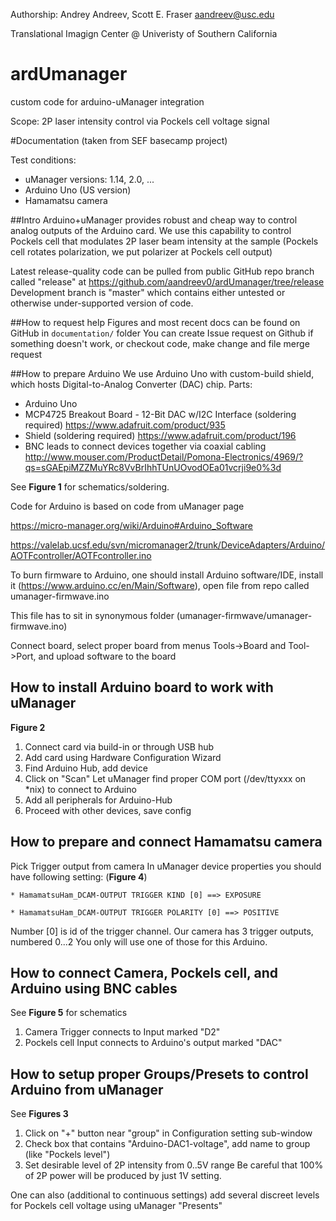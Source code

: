 Authorship: Andrey Andreev, Scott E. Fraser
aandreev@usc.edu

Translational Imagign Center @ Univeristy of Southern California

# ardUmanager
custom code for arduino-uManager integration

Scope: 2P laser intensity control via Pockels cell voltage signal

#Documentation (taken from SEF basecamp project)

Test conditions:
* uManager versions: 1.14, 2.0, ...
* Arduino Uno (US version)
* Hamamatsu camera

##Intro
Arduino+uManager provides robust and cheap way to control analog outputs of the Arduino card.
We use this capability to control Pockels cell that modulates 2P laser beam intensity at the sample (Pockels cell rotates polarization, we put polarizer at Pockels cell output)

Latest release-quality code can be pulled from public GitHub repo branch called "release" at https://github.com/aandreev0/ardUmanager/tree/release
Development branch is "master" which contains either untested or otherwise under-supported version of code.

##How to request help
Figures and most recent docs can be found on GitHub in `documentation/` folder
You can create Issue request on Github if something doesn't work, or checkout code, make change and file merge request

##How to prepare Arduino
We use Arduino Uno with custom-build shield, which hosts Digital-to-Analog Converter (DAC) chip.
Parts:
* Arduino Uno
* MCP4725 Breakout Board - 12-Bit DAC w/I2C Interface (soldering required) https://www.adafruit.com/product/935
* Shield (soldering required) https://www.adafruit.com/product/196
* BNC leads to connect devices together via coaxial cabling http://www.mouser.com/ProductDetail/Pomona-Electronics/4969/?qs=sGAEpiMZZMuYRc8VvBrIhhTUnUOvodOEa01vcrji9e0%3d

See __Figure 1__ for schematics/soldering.

Code for Arduino is based on code from uManager page

https://micro-manager.org/wiki/Arduino#Arduino_Software

https://valelab.ucsf.edu/svn/micromanager2/trunk/DeviceAdapters/Arduino/AOTFcontroller/AOTFcontroller.ino

To burn firmware to Arduino, one should install Arduino software/IDE, install it (https://www.arduino.cc/en/Main/Software), open file from repo called umanager-firmwave.ino

This file has to sit in synonymous folder (umanager-firmwave/umanager-firmwave.ino)

Connect board, select proper board from menus Tools->Board and Tool->Port, and upload software to the board

## How to install Arduino board to work with uManager
__Figure 2__

1. Connect card via build-in or through USB hub
2. Add card using Hardware Configuration Wizard
3. Find Arduino Hub, add device
4. Click on "Scan" Let uManager find proper COM port (/dev/ttyxxx on *nix) to connect to Arduino
5. Add all peripherals for Arduino-Hub
6. Proceed with other devices, save config

## How to prepare and connect Hamamatsu camera
Pick Trigger output from camera
In uManager device properties you should have following setting: (__Figure 4__)

```* HamamatsuHam_DCAM-OUTPUT TRIGGER KIND [0] ==> EXPOSURE```

```* HamamatsuHam_DCAM-OUTPUT TRIGGER POLARITY [0] ==> POSITIVE```

Number [0] is id of the trigger channel. Our camera has 3 trigger outputs, numbered 0...2
You only will use one of those for this Arduino.

## How to connect Camera, Pockels cell, and Arduino using BNC cables
See __Figure 5__ for schematics

1. Camera Trigger connects to Input marked "D2"
2. Pockels cell Input connects to Arduino's output marked "DAC"

## How to setup proper Groups/Presets to control Arduino from uManager
See __Figures 3__

1. Click on "+" button near "group" in Configuration setting sub-window
2. Check box that contains "Arduino-DAC1-voltage", add name to group (like "Pockels level")
3. Set desirable level of 2P intensity from 0..5V range
Be careful that 100% of 2P power will be produced by just 1V setting.

One can also (additional to continuous settings) add several discreet levels for Pockels cell voltage using uManager "Presents"